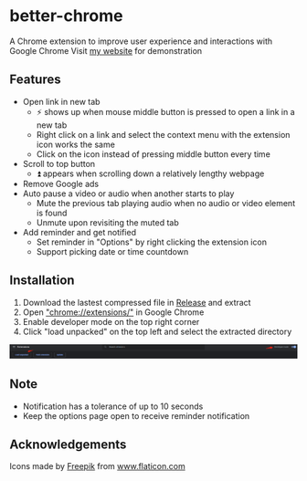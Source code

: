 # better-chrome

A Chrome extension to improve user experience and interactions with Google Chrome
Visit [my website](https://bgdanny.github.io/extension) for demonstration

## Features

- Open link in new tab 
    - ⚡ shows up when mouse middle button is pressed to open a link in a new tab
    - Right click on a link and select the context menu with the extension icon works the same
    - Click on the icon instead of pressing middle button every time
- Scroll to top button
    - ⏫ appears when scrolling down a relatively lengthy webpage
- Remove Google ads
- Auto pause a video or audio when another starts to play
    - Mute the previous tab playing audio when no audio or video element is found
    - Unmute upon revisiting the muted tab
- Add reminder and get notified
    - Set reminder in "Options" by right clicking the extension icon
    - Support picking date or time countdown

## Installation

1. Download the lastest compressed file in [Release](https://github.com/BGDanny/better-chrome/releases) and extract
2. Open ["chrome://extensions/"](chrome://extensions/) in Google Chrome
3. Enable developer mode on the top right corner
4. Click "load unpacked" on the top left and select the extracted directory

![installation](images/readme1.png)

## Note

- Notification has a tolerance of up to 10 seconds
- Keep the options page open to receive reminder notification
## Acknowledgements

<div>Icons made by <a href="https://www.freepik.com" title="Freepik">Freepik</a> from <a href="https://www.flaticon.com/" title="Flaticon">www.flaticon.com</a></div>

